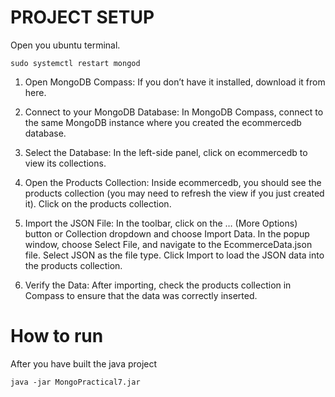 # PROJECT SETUP
Open you ubuntu terminal.
```
sudo systemctl restart mongod
```

1. Open MongoDB Compass:
If you don’t have it installed, download it from here.

2. Connect to your MongoDB Database:
In MongoDB Compass, connect to the same MongoDB instance where you created the ecommercedb database.

3. Select the Database:
In the left-side panel, click on ecommercedb to view its collections.

4. Open the Products Collection:
Inside ecommercedb, you should see the products collection (you may need to refresh the view if you just created it).
Click on the products collection.

6. Import the JSON File:
In the toolbar, click on the … (More Options) button or Collection dropdown and choose Import Data.
In the popup window, choose Select File, and navigate to the EcommerceData.json file.
Select JSON as the file type.
Click Import to load the JSON data into the products collection.

8. Verify the Data:
After importing, check the products collection in Compass to ensure that the data was correctly inserted.


# How to run
After you have built the java project
```
java -jar MongoPractical7.jar
```
